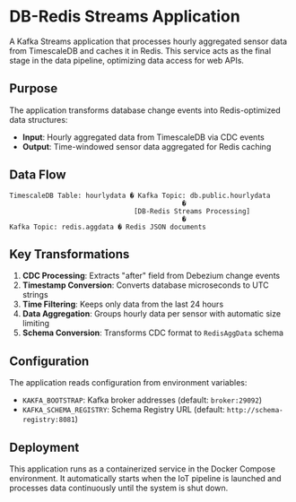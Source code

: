 # DB-Redis Streams Application

A Kafka Streams application that processes hourly aggregated sensor data from TimescaleDB and caches it in Redis. This service acts as the final stage in the data pipeline, optimizing data access for web APIs.

## Purpose

The application transforms database change events into Redis-optimized data structures:

- **Input**: Hourly aggregated data from TimescaleDB via CDC events
- **Output**: Time-windowed sensor data aggregated for Redis caching

## Data Flow

```
TimescaleDB Table: hourlydata � Kafka Topic: db.public.hourlydata
                                           �
                               [DB-Redis Streams Processing]
                                           �
Kafka Topic: redis.aggdata � Redis JSON documents
```

## Key Transformations

1. **CDC Processing**: Extracts "after" field from Debezium change events
2. **Timestamp Conversion**: Converts database microseconds to UTC strings
3. **Time Filtering**: Keeps only data from the last 24 hours
4. **Data Aggregation**: Groups hourly data per sensor with automatic size limiting
5. **Schema Conversion**: Transforms CDC format to `RedisAggData` schema

## Configuration

The application reads configuration from environment variables:

- `KAKFA_BOOTSTRAP`: Kafka broker addresses (default: `broker:29092`)
- `KAFKA_SCHEMA_REGISTRY`: Schema Registry URL (default: `http://schema-registry:8081`)

## Deployment

This application runs as a containerized service in the Docker Compose environment. It automatically starts when the IoT pipeline is launched and processes data continuously until the system is shut down.
